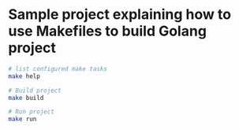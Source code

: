 # Sample project explaining how to use Makefiles to build Golang project

```bash
# list configured make tasks
make help

# Build project
make build

# Run project
make run
```
